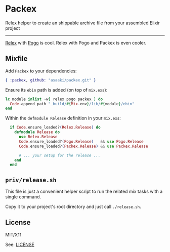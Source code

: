 # Packex

Relex helper to create an shippable archive file from your assembled Elixir project

----

[Relex](https://github.com/yrashk/relex) with [Pogo](https://github.com/onkel-dirtus/pogo) is cool.
Relex with Pogo and Packex is even cooler.



## Mixfile

Add `Packex` to your dependencies:

```elixir
{ :packex, github: "asaaki/packex.git" }
```

Ensure its `ebin` path is added (on top of `mix.exs`):

```elixir
lc module inlist ~w[ relex pogo packex ] do
  Code.append_path "_build/#{Mix.env}/lib/#{module}/ebin"
end
```

Within the `defmodule Release` definition in your `mix.exs`:

```elixir
  if Code.ensure_loaded?(Relex.Release) do
    defmodule Release do
      use Relex.Release
      Code.ensure_loaded?(Pogo.Release)   && use Pogo.Release
      Code.ensure_loaded?(Packex.Release) && use Packex.Release

      # ... your setup for the release ...
    end
  end
```



## `priv/release.sh`

This file is just a convenient helper script to run the related mix tasks with a single command.

Copy it to your project's root directory and just call `./release.sh`.



## License

MIT/X11

See: [LICENSE](./LICENSE)
